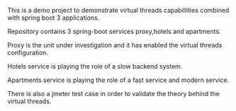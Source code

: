 This is a demo project to demonstrate virtual threads capabillities combined with spring boot 3 applications. 

Repository contains  3 spring-boot services proxy,hotels and apartments. 

Proxy is the unit under investigation and it has enabled the virtual threads configuration.

Hotels service is playing the role of a slow backend system.

Apartments service is playing the role of a fast service and modern service.

There is also a jmeter test case in order to validate the theory behind the virtual threads.